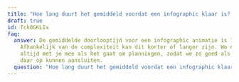 ```yaml
---
title: "Hoe lang duurt het gemiddeld voordat een infographic klaar is? "
draft: true
id: Tck0GKLIx
faq:
  answer: De gemiddelde doorlooptijd voor een infographic animatie is 1 maand.
    Afhankelijk van de complexiteit kan dit korter of langer zijn. We denken
    altijd met je mee als het gaat om planningen, zodat we zo goed als mogelijk
    daar op kunnen aansluiten.
  question: "Hoe lang duurt het gemiddeld voordat een infographic klaar is? "
---
```

